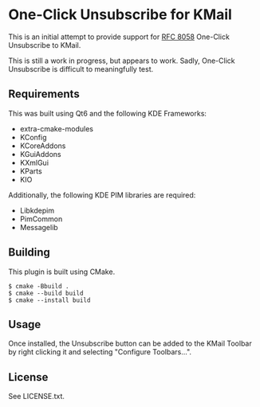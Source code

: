 # One-Click Unsubscribe for KMail

This is an initial attempt to provide support for [RFC 8058](https://www.rfc-editor.org/rfc/rfc8058.html) One-Click Unsubscribe to KMail.

This is still a work in progress, but appears to work. Sadly, One-Click Unsubscribe is difficult to meaningfully test.

## Requirements

This was built using Qt6 and the following KDE Frameworks:

- extra-cmake-modules
- KConfig
- KCoreAddons
- KGuiAddons
- KXmlGui
- KParts
- KIO

Additionally, the following KDE PIM libraries are required:

- Libkdepim
- PimCommon
- Messagelib

## Building

This plugin is built using CMake.

```
$ cmake -Bbuild .
$ cmake --build build
$ cmake --install build
```

## Usage

Once installed, the Unsubscribe button can be added to the KMail Toolbar by right clicking it and selecting "Configure Toolbars...".

## License

See LICENSE.txt.
